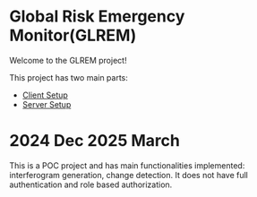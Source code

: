 # Global Risk Emergency Monitor(GLREM)

Welcome to the GLREM project!  

This project has two main parts:

- [Client Setup](client/README.md)
- [Server Setup](server/README.md)

# 2024 Dec 2025 March
This is a POC project and has main functionalities implemented: interferogram generation, change detection.
It does not have full authentication and role based authorization.